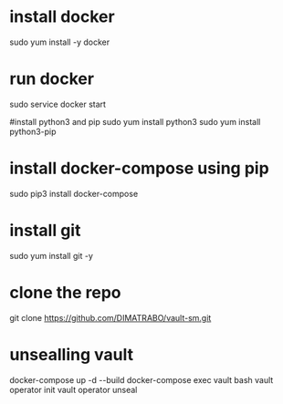 # install docker
sudo yum install -y docker
# run docker
sudo service docker start

#install python3 and pip
sudo yum install python3
sudo yum install python3-pip

# install docker-compose using pip
sudo pip3 install docker-compose

# install git
sudo yum install git -y
# clone the repo
git clone https://github.com/DIMATRABO/vault-sm.git

# unsealling vault
docker-compose up -d --build
docker-compose exec vault bash
vault operator init
vault operator unseal <key>
